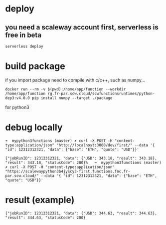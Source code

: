 # deploy
## you need a scaleway account first, serverless is free in beta
```
serverless deploy
```

# build package
if you import package need to compile with c/c++, such as numpy...
```
docker run --rm -v $(pwd):/home/app/function --workdir /home/app/function rg.fr-par.scw.cloud/scwfunctionsruntimes/python-dep3:v4.0.0 pip install numpy --target ./package
```
for python3

# debug locally
```
➜  mypython3functions (master) ✗ curl -X POST -H "content-type:application/json" "http://localhost:3000/dev/first/" --data '{ "id": 12312312321, "data": {"base": "ETH", "quote": "USD"}}'

{"jobRunID": 12312312321, "data": {"USD": 343.18, "result": 343.18}, "result": 343.18, "statusCode": 200}%   ➜  mypython3functions (master) ✗ curl -X POST -H "content-type:application/json" "https://scalewaypython3b4jyscy3-first.functions.fnc.fr-par.scw.cloud/" --data '{ "id": 12312312321, "data": {"base": "ETH", "quote": "USD"}}'
```
# result (example)
```
{"jobRunID": 12312312321, "data": {"USD": 344.63, "result": 344.63}, "result": 344.63, "statusCode": 200}
```
